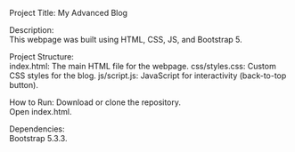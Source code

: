 Project Title: My Advanced Blog	
	
Description:	
This webpage was built using HTML, CSS, JS, and Bootstrap 5.	
	
Project Structure:	
index.html: The main HTML file for the webpage.	
css/styles.css: Custom CSS styles for the blog.	
js/script.js: JavaScript for interactivity (back-to-top button).	
	
How to Run:	
Download or clone the repository.	
Open index.html.	
	
Dependencies:	
Bootstrap 5.3.3.	
	
